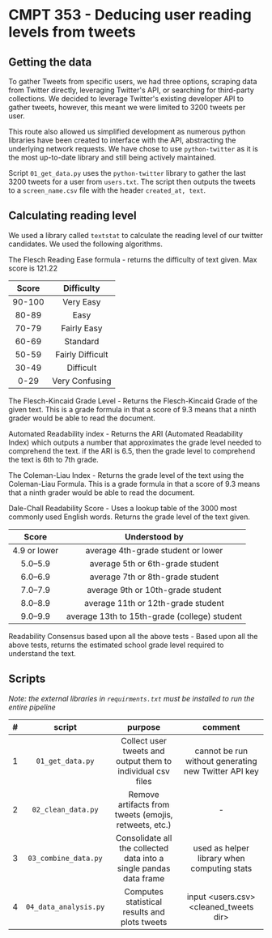 # CMPT 353 - Deducing user reading levels from tweets
## Getting the data
To gather Tweets from specific users, we had three options, scraping data from Twitter directly, leveraging Twitter's API, or searching for third-party collections.
We decided to leverage Twitter's existing developer API to gather tweets, however, this meant we were limited to 3200 tweets per user.

This route also allowed us simplified development as numerous python libraries have been created to interface with the API, abstracting the underlying network requests.
We have chose to use `python-twitter` as it is the most up-to-date library and still being actively maintained.

Script `01_get_data.py` uses the `python-twitter` library to gather the last 3200 tweets for a user from `users.txt`. 
The script then outputs the tweets to a `screen_name.csv` file with the header `created_at, text`.

## Calculating reading level
We used a library called `textstat` to calculate the reading level of our twitter candidates. We used the following algorithms.

The Flesch Reading Ease formula - returns the difficulty of text given. Max score is 121.22

| Score | Difficulty |
| :---: | :---: |
| 90-100 | Very Easy
| 80-89 | Easy
| 70-79	| Fairly Easy
| 60-69	| Standard
| 50-59	| Fairly Difficult
| 30-49	| Difficult
| 0-29 | Very Confusing

The Flesch-Kincaid Grade Level - Returns the Flesch-Kincaid Grade of the given text. This is a grade formula in that a score of 9.3 means that a ninth grader would be able to read the document.

Automated Readability index - Returns the ARI (Automated Readability Index) which outputs a number that approximates the grade level needed to comprehend the text.
if the ARI is 6.5, then the grade level to comprehend the text is 6th to 7th grade.

The Coleman-Liau Index - Returns the grade level of the text using the Coleman-Liau Formula. This is a grade formula in that a score of 9.3 means that a ninth grader would be able to read the document.

Dale-Chall Readability Score - Uses a lookup table of the 3000 most commonly used English words. Returns the grade level of the text given.

|Score | Understood by |
| :---: | :---: |
| 4.9 or lower | average 4th-grade student or lower
| 5.0–5.9 | average 5th or 6th-grade student
| 6.0–6.9 | average 7th or 8th-grade student
| 7.0–7.9 | average 9th or 10th-grade student
| 8.0–8.9 | average 11th or 12th-grade student
| 9.0–9.9 | average 13th to 15th-grade (college) student

Readability Consensus based upon all the above tests - Based upon all the above tests, returns the estimated school grade level required to understand the text.

## Scripts

_Note: the external libraries in `requirments.txt` must be installed to run the entire pipeline_

| # | script | purpose | comment |
| :---: | :---: | :---: | :---: |
| 1 | `01_get_data.py` | Collect user tweets and output them to individual csv files | cannot be run without generating new Twitter API key
| 2 | `02_clean_data.py` | Remove artifacts from tweets (emojis, retweets, etc.) | - |
| 3 | `03_combine_data.py` | Consolidate all the collected data into a single pandas data frame | used as helper library when computing stats
| 4 | `04_data_analysis.py` | Computes statistical results and plots tweets | input <users.csv> <cleaned_tweets dir> <command> 